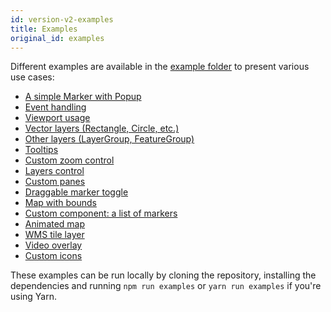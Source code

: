 ```yaml
---
id: version-v2-examples
title: Examples
original_id: examples
---
```


Different examples are available in the [example folder](https://github.com/PaulLeCam/react-leaflet/tree/master/example) to present various use cases:

- [A simple Marker with Popup](https://github.com/PaulLeCam/react-leaflet/blob/master/example/components/simple.js)
- [Event handling](https://github.com/PaulLeCam/react-leaflet/blob/master/example/components/events.js)
- [Viewport usage](https://github.com/PaulLeCam/react-leaflet/blob/master/example/components/viewport.js)
- [Vector layers (Rectangle, Circle, etc.)](https://github.com/PaulLeCam/react-leaflet/blob/master/example/components/vector-layers.js)
- [Other layers (LayerGroup, FeatureGroup)](https://github.com/PaulLeCam/react-leaflet/blob/master/example/components/other-layers.js)
- [Tooltips](https://github.com/PaulLeCam/react-leaflet/blob/master/example/components/tooltip.js)
- [Custom zoom control](https://github.com/PaulLeCam/react-leaflet/blob/master/example/components/zoom-control.js)
- [Layers control](https://github.com/PaulLeCam/react-leaflet/blob/master/example/components/layers-control.js)
- [Custom panes](https://github.com/PaulLeCam/react-leaflet/blob/master/example/components/pane.js)
- [Draggable marker toggle](https://github.com/PaulLeCam/react-leaflet/blob/master/example/components/draggable-marker.js)
- [Map with bounds](https://github.com/PaulLeCam/react-leaflet/blob/master/example/components/bounds.js)
- [Custom component: a list of markers](https://github.com/PaulLeCam/react-leaflet/blob/master/example/components/custom-component.js)
- [Animated map](https://github.com/PaulLeCam/react-leaflet/blob/master/example/components/animate.js)
- [WMS tile layer](https://github.com/PaulLeCam/react-leaflet/blob/master/example/components/wms-tile-layer.js)
- [Video overlay](https://github.com/PaulLeCam/react-leaflet/blob/master/example/components/video-overlay.js)
- [Custom icons](https://github.com/PaulLeCam/react-leaflet/blob/master/example/components/custom-icons.js)

These examples can be run locally by cloning the repository, installing the dependencies and running `npm run examples` or `yarn run examples` if you're using Yarn.
